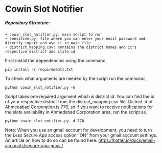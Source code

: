 # Cowin Slot Notifier

##### Repository Structure:
```
+ cowin_slot_notifier.py: main script to run
+ sensitive.py: file where you can enter your email password and directly import and use it in main file
+ district_mapping.csv: contains the district names and it's respective district and state id
```

First install the dependencies using the command,

    pip install -r requirements.txt

To check what arguments are needed by the script run the command,

    python cowin_slot_notifier.py -h

Script takes one required argument which is district id. You can find the id of your respective district from the district_mapping.csv file. District id of Ahmedabad Corporation is 770, so if you want to receive notifications for the slots availability in Ahmedabad Corporation area, run the script as,

    python cowin_slot_notifier.py -d 770


Note: When you use an gmail account for development, you need to turn the Less Secure App access option "ON" from your gmail account settings. An article on how to do so can be found here. https://hotter.io/docs/email-accounts/secure-app-gmail/

